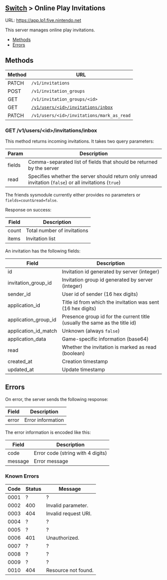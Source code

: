[Switch](Server-List#switch) > Online Play Invitations
---

URL: https://app.lp1.five.nintendo.net

This server manages online play invitations.

* [Methods](#methods)
* [Errors](#errors)

## Methods

| Method | URL |
| --- | --- |
| PATCH | `/v1/invitations` |
| POST | `/v1/invitation_groups` |
| GET | `/v1/invitation_groups/<id>` |
| GET | [`/v1/users/<id>/invitations/inbox`](#get-v1usersidinvitationsinbox) |
| PATCH | `/v1/users/<id>/invitations/mark_as_read` |

### GET /v1/users/&lt;id&gt;/invitations/inbox
This method returns incoming invitations. It takes two query parameters:

| Param | Description |
| --- | --- |
| fields | Comma-separated list of fields that should be returned by the server |
| read | Specifies whether the server should return only unread invitation (`false`) or all invitations (`true`) |

The friends sysmodule currently either provides no parameters or `fields=count&read=false`.

Response on success:

| Field | Description |
| --- | --- |
| count | Total number of invitations |
| items | Invitation list |

An invitation has the following fields:

| Field | Description |
| --- | --- |
| id | Invitation id generated by server (integer) |
| invitation_group_id | Invitation group id generated by server (integer) |
| sender_id | User id of sender (16 hex digits) |
| application_id | Title id from which the invitation was sent (16 hex digits) |
| application_group_id | Presence group id for the current title (usually the same as the title id) |
| application_id_match | Unknown (always `false`) |
| application_data | Game-specific information (base64) |
| read | Whether the invitation is marked as read (boolean) |
| created_at | Creation timestamp |
| updated_at | Update timestamp |

## Errors
On error, the server sends the following response:

| Field | Description |
| --- | --- |
| error | Error information |

The error information is encoded like this:

| Field | Description |
| --- | --- |
| code | Error code (string with 4 digits) |
| message | Error message |

### Known Errors
| Code | Status | Message |
| --- | --- | --- |
| 0001 | ? | ? |
| 0002 | 400 | Invalid parameter. |
| 0003 | 404 | Invalid request URI. |
| 0004 | ? | ? |
| 0005 | ? | ? |
| 0006 | 401 | Unauthorized. |
| 0007 | ? | ? |
| 0008 | ? | ? |
| 0009 | ? | ? |
| 0010 | 404 | Resource not found. |

